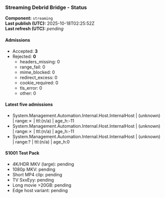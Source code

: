 ﻿### Streaming Debrid Bridge - Status

**Component:** `streaming`  
**Last publish (UTC):** 2025-10-18T02:25:52Z  
**Last refresh (UTC):** _pending_

#### Admissions
- Accepted: **3**
- Rejected: **0**
  - headers_missing: 0
  - range_fail: 0
  - mime_blocked: 0
  - redirect_excess: 0
  - cookie_required: 0
  - tls_error: 0
  - other: 0

#### Latest five admissions
- System.Management.Automation.Internal.Host.InternalHost | (unknown) | range:✗ | ttl:(n/a) | age_h:-11
- System.Management.Automation.Internal.Host.InternalHost | (unknown) | range:✗ | ttl:(n/a) | age_h:-11
- System.Management.Automation.Internal.Host.InternalHost | (unknown) | range:? | ttl:(n/a) | age_h:0

#### S1001 Test Pack
- 4K/HDR MKV (large): pending  
- 1080p MKV: pending  
- Short MP4 clip: pending  
- TV SxxEyy: pending  
- Long movie >20GB: pending  
- Edge host variant: pending